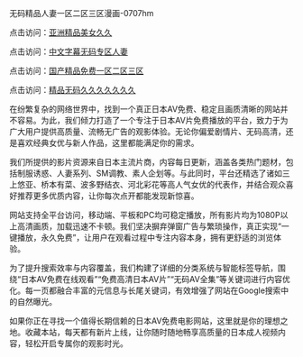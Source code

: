 无码精品人妻一区二区三区漫画-0707hm


点击访问：<a href="https://bsdf-5f5.pages.dev/">亚洲精品美女久久</a>

点击访问：<a href="https://cfad.pages.dev/">中文字幕无码专区人妻</a>

点击访问：<a href="https://gfd-5xg.pages.dev/">国产精品免费一区二区三区</a>

点击访问：<a href="https://fdhf-454.pages.dev/">精品无码久久久久久久久</a>


在纷繁复杂的网络世界中，找到一个真正日本AV免费、稳定且画质清晰的网站并不容易。为此，我们倾力打造了一个专注于日本AV片免费播放的平台，致力于为广大用户提供高质量、流畅无广告的观影体验。无论你偏爱剧情片、无码高清，还是喜欢经典女优与新人作品，这里都能满足你的需求。

我们所提供的影片资源来自日本主流片商，内容每日更新，涵盖各类热门题材，包括制服诱惑、人妻系列、SM调教、素人企划等。与此同时，平台还精选了诸如三上悠亚、桥本有菜、波多野结衣、河北彩花等高人气女优的代表作，并结合观众喜好推荐更多优质内容，让你每次点开都能发现新惊喜。

网站支持全平台访问，移动端、平板和PC均可稳定播放，所有影片均为1080P以上高清画质，加载迅速不卡顿。我们坚决摒弃弹窗广告与繁琐操作，真正实现“一键播放，永久免费”，让用户在观看过程中专注内容本身，拥有更舒适的浏览体验。

为了提升搜索效率与内容覆盖，我们构建了详细的分类系统与智能标签导航，围绕“日本AV免费在线观看”“免费高清日本AV片”“无码AV全集”等关键词进行内容优化。每一页都融合丰富的元信息与长尾关键词，有效增强了网站在Google搜索中的自然曝光。

如果你正在寻找一个值得长期信赖的日本AV免费电影网站，这里就是你的理想之地。收藏本站，每天都有新片上线，让你随时随地畅享高质量的日本成人视频内容，轻松开启专属你的观影时光。


<span style="display:none;">[Canonical link]( ）</span>
